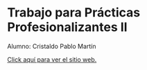 # Trabajo para Prácticas Profesionalizantes II

Alumno: Cristaldo Pablo Martín

[Click aquí para ver el sitio web.](https://martinncdo.github.io/e-commerce-practicasprof)